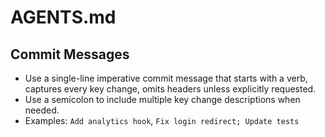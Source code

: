 # AGENTS.md

## Commit Messages

- Use a single-line imperative commit message that starts with a verb, captures every key change, omits headers unless explicitly requested.
- Use a semicolon to include multiple key change descriptions when needed.
- Examples: `Add analytics hook`, `Fix login redirect; Update tests`
